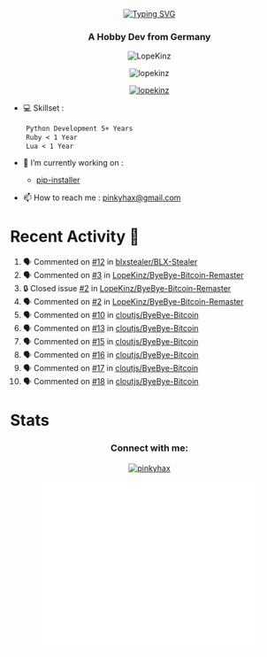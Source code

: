 <div align=center>
<a href="https://git.io/typing-svg"><img src="https://readme-typing-svg.herokuapp.com?font=Fira+Code&pause=1000&center=true&multiline=true&width=435&height=55&lines=Lopekinz;Advanced+Python+Developer" alt="Typing SVG" /></a>
</div>
<h3 align="center">A Hobby Dev from Germany</h3>

<p align="center"> <img src="https://img.shields.io/github/followers/LopeKinz?label=Follow&style=social)](https://github.com/LopeKinz" alt="LopeKinz" /> </p>
<p align="center"> <img src="https://komarev.com/ghpvc/?username=lopekinz&label=Profile%20views&color=0e75b6&style=flat" alt="lopekinz" /> </p>

<p align="center"> <a href="https://github.com/ryo-ma/github-profile-trophy"><img src="https://github-profile-trophy.vercel.app/?username=lopekinz&theme=onedark" alt="lopekinz" /></a> </p>

- 💻 Skillset :
```
    Python Development 5+ Years
    Ruby < 1 Year
    Lua < 1 Year
```
- 🔭 I’m currently working on :
     * [pip-installer](https://www.github.com/LopeKinz/pip-installer)

- 📫 How to reach me : [pinkyhax@gmail.com](mailto:pinkyhax@gmail.com)

# Recent Activity 🎉
<!--START_SECTION:activity-->
1. 🗣 Commented on [#12](https://github.com/blxstealer/BLX-Stealer/issues/12#issuecomment-1635278859) in [blxstealer/BLX-Stealer](https://github.com/blxstealer/BLX-Stealer)
2. 🗣 Commented on [#3](https://github.com/LopeKinz/ByeBye-Bitcoin-Remaster/issues/3#issuecomment-1634801511) in [LopeKinz/ByeBye-Bitcoin-Remaster](https://github.com/LopeKinz/ByeBye-Bitcoin-Remaster)
3. 🔒 Closed issue [#2](https://github.com/LopeKinz/ByeBye-Bitcoin-Remaster/issues/2) in [LopeKinz/ByeBye-Bitcoin-Remaster](https://github.com/LopeKinz/ByeBye-Bitcoin-Remaster)
4. 🗣 Commented on [#2](https://github.com/LopeKinz/ByeBye-Bitcoin-Remaster/issues/2#issuecomment-1631957908) in [LopeKinz/ByeBye-Bitcoin-Remaster](https://github.com/LopeKinz/ByeBye-Bitcoin-Remaster)
5. 🗣 Commented on [#10](https://github.com/cloutjs/ByeBye-Bitcoin/issues/10#issuecomment-1624840511) in [cloutjs/ByeBye-Bitcoin](https://github.com/cloutjs/ByeBye-Bitcoin)
6. 🗣 Commented on [#13](https://github.com/cloutjs/ByeBye-Bitcoin/issues/13#issuecomment-1624840333) in [cloutjs/ByeBye-Bitcoin](https://github.com/cloutjs/ByeBye-Bitcoin)
7. 🗣 Commented on [#15](https://github.com/cloutjs/ByeBye-Bitcoin/issues/15#issuecomment-1624840154) in [cloutjs/ByeBye-Bitcoin](https://github.com/cloutjs/ByeBye-Bitcoin)
8. 🗣 Commented on [#16](https://github.com/cloutjs/ByeBye-Bitcoin/issues/16#issuecomment-1624839980) in [cloutjs/ByeBye-Bitcoin](https://github.com/cloutjs/ByeBye-Bitcoin)
9. 🗣 Commented on [#17](https://github.com/cloutjs/ByeBye-Bitcoin/issues/17#issuecomment-1624839800) in [cloutjs/ByeBye-Bitcoin](https://github.com/cloutjs/ByeBye-Bitcoin)
10. 🗣 Commented on [#18](https://github.com/cloutjs/ByeBye-Bitcoin/issues/18#issuecomment-1624839614) in [cloutjs/ByeBye-Bitcoin](https://github.com/cloutjs/ByeBye-Bitcoin)
<!--END_SECTION:activity-->


# Stats
<h3 align="center">Connect with me:</h3>
<p align="center">
<a href="https://instagram.com/pinkyhax" target="blank"><img align="center" src="https://raw.githubusercontent.com/rahuldkjain/github-profile-readme-generator/master/src/images/icons/Social/instagram.svg" alt="pinkyhax" height="30" width="40" /></a>
</p>

<p align=center>
  <img align="center" src="/github-metrics.svg" alt="Metrics" width="400">
</p>


